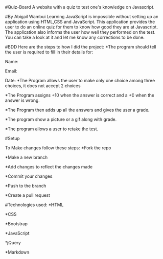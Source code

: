 #Quiz-Board
A website with a quiz to test one's knowledge on Javascript.

#By Abigail Wambui
Learning JavaScript is impossible without setting up an application using HTML,CSS and JavaScript.
This application provides the user to do an online quiz for them to know how good they are at Javascript.
The application also informs the user how well they performed on the test.
You can take a look at it and let me know any corrections to be done.

#BDD
Here are the steps to how I did the project:
*The program should tell the user is required to fill in their details for:

Name:

Email:

Date:
*The Program allows the user to make only one choice among three choices, it does not accept 2 choices

*The Program assigns +10 when the answer is correct and a +0 when the answer is wrong.

*The Program then adds up all the answers and gives the user a grade.

*The program show a picture or a gif along with grade.

*The program allows a user to retake the test.

#Setup

To Make changes follow these steps:
*Fork the repo

*Make a new branch

*Add changes to reflect the changes made

*Commit your changes

*Push to the branch

*Create a pull request

#Technologies used:
*HTML

*CSS

*Bootstrap

*JavaScript

*jQuery

*Markdown
